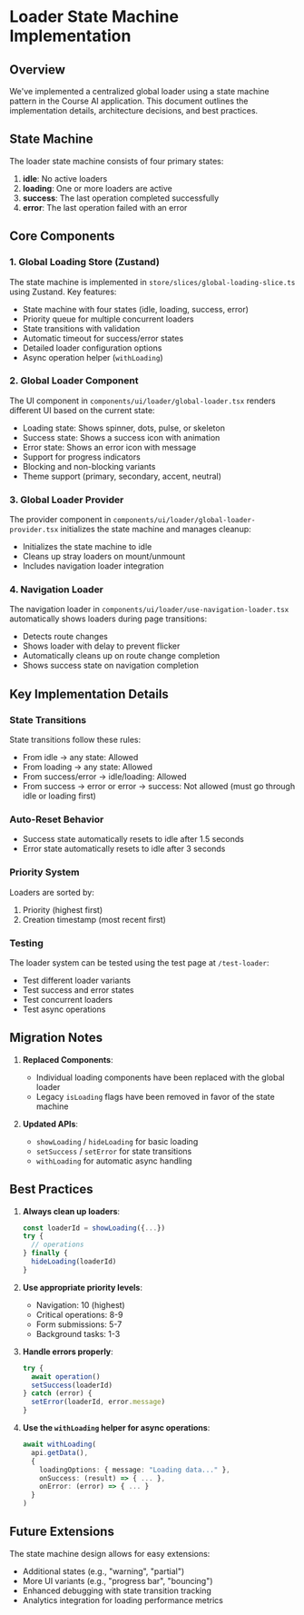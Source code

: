 # Loader State Machine Implementation

## Overview

We've implemented a centralized global loader using a state machine pattern in the Course AI application. This document outlines the implementation details, architecture decisions, and best practices.

## State Machine

The loader state machine consists of four primary states:

1. **idle**: No active loaders
2. **loading**: One or more loaders are active
3. **success**: The last operation completed successfully
4. **error**: The last operation failed with an error

## Core Components

### 1. Global Loading Store (Zustand)

The state machine is implemented in `store/slices/global-loading-slice.ts` using Zustand. Key features:

- State machine with four states (idle, loading, success, error)
- Priority queue for multiple concurrent loaders
- State transitions with validation
- Automatic timeout for success/error states
- Detailed loader configuration options
- Async operation helper (`withLoading`)

### 2. Global Loader Component

The UI component in `components/ui/loader/global-loader.tsx` renders different UI based on the current state:

- Loading state: Shows spinner, dots, pulse, or skeleton
- Success state: Shows a success icon with animation
- Error state: Shows an error icon with message
- Support for progress indicators
- Blocking and non-blocking variants
- Theme support (primary, secondary, accent, neutral)

### 3. Global Loader Provider

The provider component in `components/ui/loader/global-loader-provider.tsx` initializes the state machine and manages cleanup:

- Initializes the state machine to idle
- Cleans up stray loaders on mount/unmount
- Includes navigation loader integration

### 4. Navigation Loader

The navigation loader in `components/ui/loader/use-navigation-loader.tsx` automatically shows loaders during page transitions:

- Detects route changes
- Shows loader with delay to prevent flicker
- Automatically cleans up on route change completion
- Shows success state on navigation completion

## Key Implementation Details

### State Transitions

State transitions follow these rules:
- From idle → any state: Allowed
- From loading → any state: Allowed
- From success/error → idle/loading: Allowed
- From success → error or error → success: Not allowed (must go through idle or loading first)

### Auto-Reset Behavior

- Success state automatically resets to idle after 1.5 seconds
- Error state automatically resets to idle after 3 seconds

### Priority System

Loaders are sorted by:
1. Priority (highest first)
2. Creation timestamp (most recent first)

### Testing

The loader system can be tested using the test page at `/test-loader`:
- Test different loader variants
- Test success and error states
- Test concurrent loaders
- Test async operations

## Migration Notes

1. **Replaced Components**:
   - Individual loading components have been replaced with the global loader
   - Legacy `isLoading` flags have been removed in favor of the state machine

2. **Updated APIs**:
   - `showLoading` / `hideLoading` for basic loading
   - `setSuccess` / `setError` for state transitions
   - `withLoading` for automatic async handling

## Best Practices

1. **Always clean up loaders**:
   ```typescript
   const loaderId = showLoading({...})
   try {
     // operations
   } finally {
     hideLoading(loaderId)
   }
   ```

2. **Use appropriate priority levels**:
   - Navigation: 10 (highest)
   - Critical operations: 8-9
   - Form submissions: 5-7
   - Background tasks: 1-3

3. **Handle errors properly**:
   ```typescript
   try {
     await operation()
     setSuccess(loaderId)
   } catch (error) {
     setError(loaderId, error.message)
   }
   ```

4. **Use the `withLoading` helper for async operations**:
   ```typescript
   await withLoading(
     api.getData(),
     {
       loadingOptions: { message: "Loading data..." },
       onSuccess: (result) => { ... },
       onError: (error) => { ... }
     }
   )
   ```

## Future Extensions

The state machine design allows for easy extensions:
- Additional states (e.g., "warning", "partial")
- More UI variants (e.g., "progress bar", "bouncing")
- Enhanced debugging with state transition tracking
- Analytics integration for loading performance metrics
